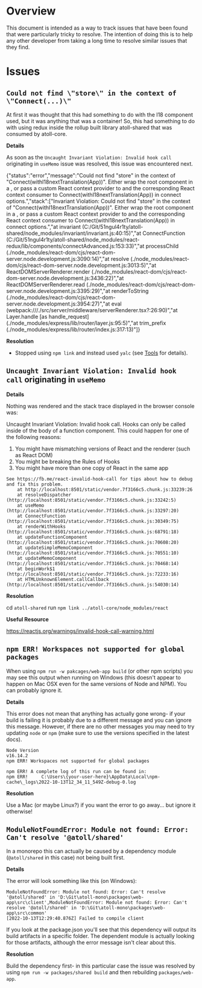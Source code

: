 Overview
========

This document is intended as a way to track issues that have been found that
were particularly tricky to resolve.  The intention of doing this is to help any
other developer from taking a long time to resolve similar issues that they
find.

Issues
======

`Could not find \"store\" in the context of \"Connect(...)\"`
-------------------------------------------------------------

At first it was thought that this had something to do with the I18 component
used, but it was anything that was a container!  So, this had something to do
with using redux inside the rollup built library atoll-shared that was consumed
by atoll-core.

**Details**

As soon as the `Uncaught Invariant Violation: Invalid hook call` originating in
`useMemo` issue was resolved, this issue was encountered next.

{"status":"error","message":"Could not find \"store\" in the context of \"Connect(withI18nextTranslation(App))\". Either wrap the root component in a <Provider>, or pass a custom React context provider to <Provider> and the corresponding React context consumer to Connect(withI18nextTranslation(App)) in connect options.","stack":["Invariant Violation: Could not find \"store\" in the context of \"Connect(withI18nextTranslation(App))\". Either wrap the root component in a <Provider>, or pass a custom React context provider to <Provider> and the corresponding React context consumer to Connect(withI18nextTranslation(App)) in connect options.","at invariant (C:/Git/51ngul4r1ty/atoll-shared/node_modules/invariant/invariant.js:40:15)","at ConnectFunction (C:/Git/51ngul4r1ty/atoll-shared/node_modules/react-redux/lib/components/connectAdvanced.js:153:33)","at processChild (./node_modules/react-dom/cjs/react-dom-server.node.development.js:3090:14)","at resolve (./node_modules/react-dom/cjs/react-dom-server.node.development.js:3013:5)","at ReactDOMServerRenderer.render (./node_modules/react-dom/cjs/react-dom-server.node.development.js:3436:22)","at ReactDOMServerRenderer.read (./node_modules/react-dom/cjs/react-dom-server.node.development.js:3395:29)","at renderToString (./node_modules/react-dom/cjs/react-dom-server.node.development.js:3954:27)","at eval (webpack:///./src/server/middleware/serverRenderer.tsx?:26:90)","at Layer.handle [as handle_request] (./node_modules/express/lib/router/layer.js:95:5)","at trim_prefix (./node_modules/express/lib/router/index.js:317:13)"]}

**Resolution**

* Stopped using `npm link` and instead used `yalc` (see [Tools](./Tools.md) for
   details).


`Uncaught Invariant Violation: Invalid hook call` originating in `useMemo`
--------------------------------------------------------------------------

**Details**

Nothing was rendered and the stack trace displayed in the browser console was:

Uncaught Invariant Violation: Invalid hook call. Hooks can only be called inside
of the body of a function component. This could happen for one of the following
reasons:
1. You might have mismatching versions of React and the renderer (such as React DOM)
2. You might be breaking the Rules of Hooks
3. You might have more than one copy of React in the same app

```
See https://fb.me/react-invalid-hook-call for tips about how to debug and fix this problem.
    at http://localhost:8501/static/vendor.7f3166c5.chunk.js:33239:26
    at resolveDispatcher (http://localhost:8501/static/vendor.7f3166c5.chunk.js:33242:5)
    at useMemo (http://localhost:8501/static/vendor.7f3166c5.chunk.js:33297:20)
    at ConnectFunction (http://localhost:8501/static/vendor.7f3166c5.chunk.js:30349:75)
    at renderWithHooks (http://localhost:8501/static/vendor.7f3166c5.chunk.js:68791:18)
    at updateFunctionComponent (http://localhost:8501/static/vendor.7f3166c5.chunk.js:70608:20)
    at updateSimpleMemoComponent (http://localhost:8501/static/vendor.7f3166c5.chunk.js:70551:10)
    at updateMemoComponent (http://localhost:8501/static/vendor.7f3166c5.chunk.js:70468:14)
    at beginWork$1 (http://localhost:8501/static/vendor.7f3166c5.chunk.js:72233:16)
    at HTMLUnknownElement.callCallback (http://localhost:8501/static/vendor.7f3166c5.chunk.js:54030:14)
```

**Resolution**

cd `atoll-shared`
run `npm link ../atoll-core/node_modules/react`

**Useful Resource**

https://reactjs.org/warnings/invalid-hook-call-warning.html


`npm ERR! Workspaces not supported for global packages`
-------------------------------------------------------

When using `npm run -w pakcages/web-app build` (or other npm scripts) you may
see this output when running on Windows (this doesn't appear to happen on Mac
OSX even for the same versions of Node and NPM).  You can probably ignore it.

**Details**

This error does not mean that anything has actually gone wrong- if your build is
failing it is probably due to a different message and you can ignore this
message.  However, if there are no other messages you may need to try updating
`node` or `npm` (make sure to use the versions specified in the latest docs).

```
Node Version
v16.14.2
npm ERR! Workspaces not supported for global packages

npm ERR! A complete log of this run can be found in:
npm ERR!     C:\Users\{your-user-here}\AppData\Local\npm-cache\_logs\2022-10-13T12_34_11_549Z-debug-0.log
```

**Resolution**

Use a Mac (or maybe Linux?) if you want the error to go away... but ignore it
otherwise!


`ModuleNotFoundError: Module not found: Error: Can't resolve '@atoll/shared'`
-----------------------------------------------------------------------------

In a monorepo this can actually be caused by a dependency module
(`@atoll/shared` in this case) not being built first.

**Details**

The error will look something like this (on Windows):

```
ModuleNotFoundError: Module not found: Error: Can't resolve '@atoll/shared' in 'D:\Git\atoll-mono\packages\web-app\src\client',ModuleNotFoundError: Module not found: Error: Can't resolve '@atoll/shared' in 'D:\Git\atoll-mono\packages\web-app\src\common'
[2022-10-13T12:29:40.876Z] Failed to compile client
```

If you look at the package.json you'll see that this dependency will output its
build artifacts in a specific folder.  The dependent module is actually looking
for those artifacts, although the error message isn't clear about this.

**Resolution**

Build the dependency first- in this particular case the issue was resolved by
using `npm run -w packages/shared build` and then rebuilding `packages/web-app`.
